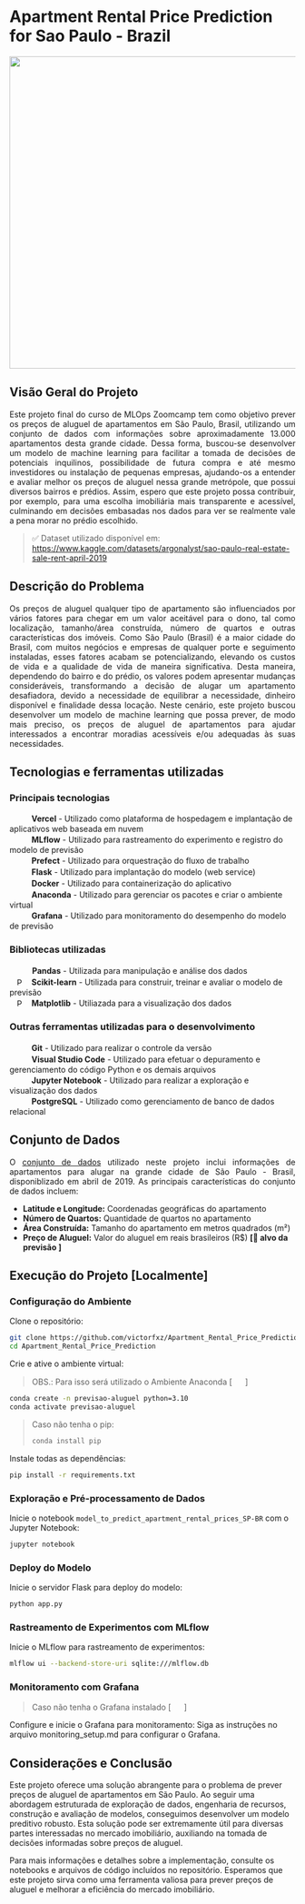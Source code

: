 # Apartment Rental Price Prediction for Sao Paulo - Brazil
<p align="center"><img src="https://camo.githubusercontent.com/2395b9addd283caae164beb046a4c22d0bcf28c6b2a56eca306248eb3ab52164/68747470733a2f2f6d7277616c6c70617065722e636f6d2f696d616765732f68642f73616f2d7061756c6f2d6272617a696c2d706f6e74652d6573746169616469612d6272696467652d717732366c35323839393537776165362e6a7067" width="550"></p>

## Visão Geral do Projeto
<p align="justify">Este projeto final do curso de MLOps Zoomcamp tem como objetivo prever os preços de aluguel de apartamentos em São Paulo, Brasil, utilizando um conjunto de dados com informações sobre aproximadamente 13.000 apartamentos desta grande cidade. Dessa forma, buscou-se desenvolver um modelo de machine learning para facilitar a tomada de decisões de potenciais inquilinos, possibilidade de futura compra e até mesmo investidores ou instalação de pequenas empresas, ajudando-os a entender e avaliar melhor os preços de aluguel nessa grande metrópole, que possui diversos bairros e prédios. Assim, espero que este projeto possa contribuir, por exemplo, para uma escolha imobiliária mais transparente e acessível, culminando em decisões embasadas nos dados para ver se realmente vale a pena morar no prédio escolhido.</p>

> ✅ Dataset utilizado disponível em: https://www.kaggle.com/datasets/argonalyst/sao-paulo-real-estate-sale-rent-april-2019

## Descrição do Problema
<p align="justify">Os preços de aluguel qualquer tipo de apartamento são influenciados por vários fatores para chegar em um valor aceitável para o dono, tal como localização, tamanho/área construída, número de quartos e outras características dos imóveis. Como São Paulo (Brasil) é a maior cidade do Brasil, com muitos negócios e empresas de qualquer porte e seguimento instaladas, esses fatores acabam se potencializando, elevando os custos de vida e a qualidade de vida de maneira significativa. Desta maneira, dependendo do bairro e do prédio, os valores podem apresentar mudanças consideráveis, transformando a decisão de alugar um apartamento desafiadora, devido a necessidade de equilibrar a necessidade, dinheiro disponível e finalidade dessa locação. Neste cenário, este projeto buscou desenvolver um modelo de machine learning que possa prever, de modo mais preciso, os preços de aluguel de apartamentos para ajudar interessados a encontrar moradias acessíveis e/ou adequadas às suas necessidades.</p>

## Tecnologias e ferramentas utilizadas
### Principais tecnologias
ㅤ<img src="https://github.com/user-attachments/assets/d19d6bf8-7500-47c7-92bf-c3f46229099a" width="13">ㅤ**Vercel** - Utilizado como plataforma de hospedagem e implantação de aplicativos web baseada em nuvem  
ㅤ<img src="https://github.com/user-attachments/assets/818cc442-56fd-4400-874d-a1d0a791cfbb" width="13">ㅤ**MLflow** - Utilizado para rastreamento do experimento e registro do modelo de previsão  
ㅤ<img src="https://cdn.worldvectorlogo.com/logos/prefect-1.svg" width="13">ㅤ**Prefect** - Utilizado para orquestração do fluxo de trabalho  
ㅤ<img src="https://github.com/user-attachments/assets/8f674d6d-62f0-4e7d-a5b1-922d72911d53" width="13">ㅤ**Flask** - Utilizado para implantação do modelo (web service)  
ㅤ<img src="https://github.com/user-attachments/assets/ec87d23a-028b-43f1-b739-8195e256c817" width="13">ㅤ**Docker** - Utilizado para containerização do aplicativo    
ㅤ<img src="https://github.com/user-attachments/assets/d48aa56b-bce1-404d-9b72-25632905c001" width="13">ㅤ**Anaconda** - Utilizado para gerenciar os pacotes e criar o ambiente virtual  
ㅤ<img src="https://github.com/user-attachments/assets/27fb21a1-33bb-478e-b755-e33bec6c3bbf" width="13">ㅤ**Grafana** - Utilizado para monitoramento do desempenho do modelo de previsão  

### Bibliotecas utilizadas
ㅤ<img src="https://github.com/user-attachments/assets/9dd16004-ce95-4961-8e5a-fe22369784be" width="14">ㅤ**Pandas** - Utilizada para manipulação e análise dos dados  
ㅤ<img src="https://github.com/user-attachments/assets/97bba754-6e20-4fc9-ac8d-b8c919555837" alt="PybSklearn" width="13">ㅤ**Scikit-learn** - Utilizada para construir, treinar e avaliar o modelo de previsão  
ㅤ<img src="https://github.com/user-attachments/assets/acdeb0d6-3baf-4dda-a06d-d518e0d9a2b0" alt="PybMathplot" width="13">ㅤ**Matplotlib** - Utiliazada para a visualização dos dados  

### Outras ferramentas utilizadas para o desenvolvimento
ㅤ<img src="https://github.com/user-attachments/assets/ec1b86c6-492f-4345-ad16-6dc138b990c3" width="13">ㅤ**Git** - Utilizado para realizar o controle da versão  
ㅤ<img src="https://github.com/user-attachments/assets/704b646c-58ae-426d-8f1c-e7c2c7fc964b" width="13">ㅤ**Visual Studio Code** - Utilizado para efetuar o depuramento e gerenciamento do código Python e os demais arquivos  
ㅤ<img src="https://github.com/user-attachments/assets/d3eee82b-8a6b-4789-8182-d4d6816f0273" width="13">ㅤ**Jupyter Notebook** - Utilizado para realizar a exploração e visualização dos dados  
ㅤ<img src="https://github.com/user-attachments/assets/52316734-849b-4f46-8bf8-6a7f839405af" width="13">ㅤ**PostgreSQL** - Utilizado como gerenciamento de banco de dados relacional  


## Conjunto de Dados
<p align="justify">O <a href="https://www.kaggle.com/datasets/argonalyst/sao-paulo-real-estate-sale-rent-april-2019">conjunto de dados</a> utilizado neste projeto inclui informações de apartamentos para alugar na grande cidade de São Paulo - Brasil, disponiblizado em abril de 2019. As principais características do conjunto de dados incluem: </p>

- **Latitude e Longitude:** Coordenadas geográficas do apartamento  
- **Número de Quartos:** Quantidade de quartos no apartamento  
- **Área Construída:** Tamanho do apartamento em metros quadrados (m²)  
- **Preço de Aluguel:** Valor do aluguel em reais brasileiros (R$) **[🎯 alvo da previsão ]**

## Execução do Projeto [Localmente]
### Configuração do Ambiente
Clone o repositório:

```bash
git clone https://github.com/victorfxz/Apartment_Rental_Price_Prediction/
cd Apartment_Rental_Price_Prediction
```

Crie e ative o ambiente virtual:
> OBS.: Para isso será utilizado o Ambiente Anaconda [ <a href="https://www.anaconda.com/download/success"><img src="https://github.com/user-attachments/assets/62bb7b30-50ed-4a7c-a427-05718f023c62" width="15"></a> ]

```bash
conda create -n previsao-aluguel python=3.10
conda activate previsao-aluguel
```
> Caso não tenha o pip:
> ```bash
> conda install pip

Instale todas as dependências:

```bash
pip install -r requirements.txt
```

### Exploração e Pré-processamento de Dados
Inicie o notebook `model_to_predict_apartment_rental_prices_SP-BR` com o Jupyter Notebook:

```bash
jupyter notebook
```

### Deploy do Modelo
Inicie o servidor Flask para deploy do modelo:

```bash
python app.py
```

### Rastreamento de Experimentos com MLflow
Inicie o MLflow para rastreamento de experimentos:

```bash
mlflow ui --backend-store-uri sqlite:///mlflow.db
```

### Monitoramento com Grafana
> Caso não tenha o Grafana instalado [ <a href="https://grafana.com/grafana/download?platform=windows"><img src="https://github.com/user-attachments/assets/62bb7b30-50ed-4a7c-a427-05718f023c62" width="15"></a> ]

Configure e inicie o Grafana para monitoramento:
Siga as instruções no arquivo monitoring_setup.md para configurar o Grafana.

## Considerações e Conclusão
Este projeto oferece uma solução abrangente para o problema de prever preços de aluguel de apartamentos em São Paulo. Ao seguir uma abordagem estruturada de exploração de dados, engenharia de recursos, construção e avaliação de modelos, conseguimos desenvolver um modelo preditivo robusto. Esta solução pode ser extremamente útil para diversas partes interessadas no mercado imobiliário, auxiliando na tomada de decisões informadas sobre preços de aluguel.

Para mais informações e detalhes sobre a implementação, consulte os notebooks e arquivos de código incluídos no repositório. Esperamos que este projeto sirva como uma ferramenta valiosa para prever preços de aluguel e melhorar a eficiência do mercado imobiliário.

